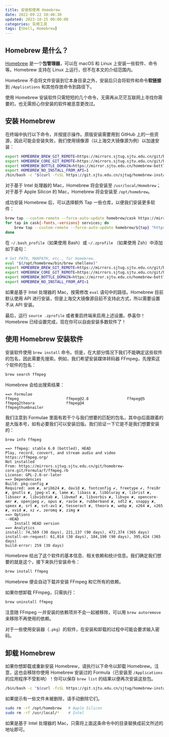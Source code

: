 ```yaml
---
title: 安装和使用 Homebrew
date: 2022-09-22 10:40:30
updated: 2023-10-25 00:00:00
categories: 实用工具
tags: [Shell, Homebrew]
---
```


## Homebrew 是什么？

[Homebrew](https://brew.sh) 是一个**包管理器**，可以在 macOS 和 Linux 上安装一些软件、命令等。Homebrew 支持在 Linux 上运行，但不在本文的介绍范围内。

Homebrew 不会将文件安装到它本身目录之外，安装后只会将软件和命令**软链接**到 `/Applications` 和其他存放命令到路径下。

使用 Homebrew 安装软件只需短短的几个命令，无需再从茫茫互联网上寻找你需要的，也无需担心你安装的软件被恶意更改过。

## 安装 Homebrew

在终端中执行以下命令，并按提示操作。原版安装需要用到 GitHub 上的一些资源，因此可能会安装失败，我们使用镜像源（以上海交大镜像源为例）以加速安装：

```sh
export HOMEBREW_BREW_GIT_REMOTE=https://mirrors.sjtug.sjtu.edu.cn/git/brew.git
export HOMEBREW_CORE_GIT_REMOTE=https://mirrors.sjtug.sjtu.edu.cn/git/homebrew-core.git
export HOMEBREW_BOTTLE_DOMAIN=https://mirror.sjtu.edu.cn/homebrew-bottles/bottles
export HOMEBREW_NO_INSTALL_FROM_API=1
/bin/bash -c "$(curl -fsSL https://git.sjtu.edu.cn/sjtug/homebrew-install/-/raw/master/install.sh)"
```

对于基于 Intel 处理器的 Mac，Homebrew 将会安装至 `/usr/local/Homebrew`；对于基于 Apple Silicon 的 Mac，Homebrew 将会安装至 `/opt/homebrew`。

成功安装 Homebrew 后，可以选择额外 Tap 一些仓库，以便我们安装更多软件：

```sh
brew tap --custom-remote --force-auto-update homebrew/cask https://mirrors.sjtug.sjtu.edu.cn/git/homebrew-cask.git
for tap in cask{-fonts,-versions} services; do
	brew tap --custom-remote --force-auto-update homebrew/${tap} "https://mirror.sjtu.edu.cn/git/homebrew-${tap}.git"
done
```

在 `~/.bash_profile`（如果使用 Bash）或 `~/.zprofile` （如果使用 Zsh）中添加如下语句：

```sh
# Set PATH, MANPATH, etc., for Homebrew.
eval "$(/opt/homebrew/bin/brew shellenv)"
export HOMEBREW_BREW_GIT_REMOTE=https://mirrors.sjtug.sjtu.edu.cn/git/brew.git
export HOMEBREW_CORE_GIT_REMOTE=https://mirrors.sjtug.sjtu.edu.cn/git/homebrew-core.git
export HOMEBREW_BOTTLE_DOMAIN=https://mirror.sjtu.edu.cn/homebrew-bottles/bottles
export HOMEBREW_NO_INSTALL_FROM_API=1
```

如果是基于 Intel 处理器的 Mac，按需修改 `eval` 语句中的路径。Homebrew 目前默认使用 API 进行安装，但是上海交大镜像源目前不支持此方式，所以需要设置不从 API 安装。

最后，运行 `source .zprofile` 或者重启终端来启用上述设置。恭喜你！Homebrew 已经设置完成，现在你可以自由安装多数软件了！

## 使用 Homebrew 安装软件

安装软件使用 `brew install` 命令。但是，在大部分情况下我们不能确定这些软件的包名，因此需要先搜索。例如，我们希望安装媒体转码器 FFmpeg，先搜索这个软件的包名：

```sh
brew search ffmpeg
```

Homebrew 会给出搜索结果：

```text
==> Formulae
ffmpeg                     ffmpeg@2.8                 ffmpeg@5
ffmpeg2theora              ffmpeg@4                   ffmpegthumbnailer
```

我们注意到 Formulae 里面有若干个与我们想要的匹配的包名，其中@后面跟着的是大版本号，如有必要我们可以安装旧版。我们验证一下它是不是我们想要安装的：

```sh
brew info ffmpeg
```

```text
==> ffmpeg: stable 6.0 (bottled), HEAD
Play, record, convert, and stream audio and video
https://ffmpeg.org/
Not installed
From: https://mirrors.sjtug.sjtu.edu.cn/git/homebrew-core.git/Formula/f/ffmpeg.rb
License: GPL-2.0-or-later
==> Dependencies
Build: pkg-config ✘
Required: aom ✘, aribb24 ✘, dav1d ✘, fontconfig ✔, freetype ✔, frei0r ✘, gnutls ✘, jpeg-xl ✘, lame ✘, libass ✘, libbluray ✘, librist ✘, libsoxr ✘, libvidstab ✘, libvmaf ✘, libvorbis ✘, libvpx ✘, opencore-amr ✘, openjpeg ✔, opus ✘, rav1e ✘, rubberband ✘, sdl2 ✘, snappy ✘, speex ✘, srt ✘, svt-av1 ✘, tesseract ✘, theora ✘, webp ✘, x264 ✘, x265 ✘, xvid ✘, xz ✔, zeromq ✘, zimg ✘
==> Options
--HEAD
	Install HEAD version
==> Analytics
install: 74,569 (30 days), 221,137 (90 days), 472,374 (365 days)
install-on-request: 61,014 (30 days), 184,190 (90 days), 395,424 (365 days)
build-error: 259 (30 days)
```

Homebrew 给出了这个软件的基本信息、相关依赖和统计信息。我们确定我们想要的就是这个，接下来执行安装命令：

```sh
brew install ffmpeg
```

Homebrew 便会自动下载并安装 FFmpeg 和它所有的依赖。

如果你想卸载 FFmpeg，只需执行：

```sh
brew uninstall ffmpeg
```

注意随 FFmpeg 一并安装的依赖项并不会一起被移除，可以用 `brew autoremove` 来移除不再使用的依赖。

对于一些使用安装器（`.pkg`）的软件，在安装和卸载的过程中可能会要求输入密码。

## 卸载 Homebrew

如果你想卸载或重新安装 Homebrew，请执行以下命令以卸载 Homebrew。注意，这也会移除你使用 Homebrew 安装过的 Formula（已安装至 `/Applications` 的应用程序不受影响）！你可以保存 `brew list` 的结果以便再次安装这些包。

```sh
/bin/bash -c "$(curl -fsSL https://git.sjtu.edu.cn/sjtug/homebrew-install/-/raw/master/uninstall.sh)"
```

如果提示有一些文件未被删除，请手动删除它们。

```sh
sudo rm -rf /opt/homebrew	# Apple Silicon
sudo rm -rf /usr/local/*	# Intel
```

如果是基于 Intel 处理器的 Mac，只需将上面这条命令中的目录替换成前文所述的地址即可。
